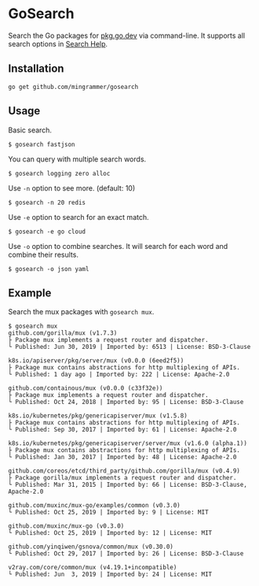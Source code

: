 # GoSearch

Search the Go packages for [pkg.go.dev](https://pkg.go.dev/) via command-line. It supports all search options in [Search Help](https://pkg.go.dev/search-help).

## Installation

```
go get github.com/mingrammer/gosearch
```

## Usage

Basic search.

```
$ gosearch fastjson
```

You can query with multiple search words.

```
$ gosearch logging zero alloc
```

Use `-n` option to see more. (default: 10)

```
$ gosearch -n 20 redis
```

Use `-e` option to search for an exact match.

```
$ gosearch -e go cloud
```

Use `-o` option to combine searches. It will search for each word and combine their results.

```
$ gosearch -o json yaml
```

## Example

Search the mux packages with `gosearch mux`.

```shell
$ gosearch mux
github.com/gorilla/mux (v1.7.3)
├ Package mux implements a request router and dispatcher.
└ Published: Jun 30, 2019 | Imported by: 6513 | License: BSD-3-Clause

k8s.io/apiserver/pkg/server/mux (v0.0.0 (6eed2f5))
├ Package mux contains abstractions for http multiplexing of APIs.
└ Published: 1 day ago | Imported by: 222 | License: Apache-2.0

github.com/containous/mux (v0.0.0 (c33f32e))
├ Package mux implements a request router and dispatcher.
└ Published: Oct 24, 2018 | Imported by: 95 | License: BSD-3-Clause

k8s.io/kubernetes/pkg/genericapiserver/mux (v1.5.8)
├ Package mux contains abstractions for http multiplexing of APIs.
└ Published: Sep 30, 2017 | Imported by: 61 | License: Apache-2.0

k8s.io/kubernetes/pkg/genericapiserver/server/mux (v1.6.0 (alpha.1))
├ Package mux contains abstractions for http multiplexing of APIs.
└ Published: Jan 30, 2017 | Imported by: 48 | License: Apache-2.0

github.com/coreos/etcd/third_party/github.com/gorilla/mux (v0.4.9)
├ Package gorilla/mux implements a request router and dispatcher.
└ Published: Mar 31, 2015 | Imported by: 66 | License: BSD-3-Clause, Apache-2.0

github.com/muxinc/mux-go/examples/common (v0.3.0)
└ Published: Oct 25, 2019 | Imported by: 9 | License: MIT

github.com/muxinc/mux-go (v0.3.0)
└ Published: Oct 25, 2019 | Imported by: 12 | License: MIT

github.com/yinqiwen/gsnova/common/mux (v0.30.0)
└ Published: Oct 29, 2017 | Imported by: 26 | License: BSD-3-Clause

v2ray.com/core/common/mux (v4.19.1+incompatible)
└ Published: Jun  3, 2019 | Imported by: 24 | License: MIT
```
